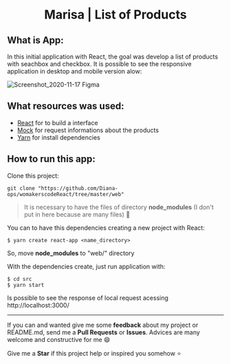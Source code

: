 <h1 align="center"> Marisa | List of Products </h1>

<h2>What is App:</h2>

In this initial application with React, the goal was develop a list of products with seachbox and checkbox. It is possible to see the responsive application in desktop and mobile version alow:

![Screenshot_2020-11-17 Figma](https://user-images.githubusercontent.com/46378210/99452232-0e359c80-2902-11eb-8f94-47ce7576f225.png)

<h2>What resources was used:</h2>

- [React](https://reactjs.org/) for to build a interface 
- [Mock](https://sinonjs.org/releases/latest/mocks/) for request informations about the products 
- [Yarn](https://classic.yarnpkg.com/en/) for install dependencies 

<h2>How to run this app:</h2>

Clone this project:

```
git clone "https://github.com/Diana-ops/womakerscodeReact/tree/master/web"
```

> It is necessary to have the files of directory **node_modules** (I don't put in here because are many files) :grimacing:

You can to have this dependencies creating a new project with React:

```
$ yarn create react-app <name_directory>
```

So, move **node_modules** to "web/" directory

With the dependencies create, just run application with:

```
$ cd src
$ yarn start
```

Is possible to see the response of local request acessing http://localhost:3000/

<hr>

If you can and wanted give me some **feedback** about my project or README.md, send me a **Pull Requests** or **Issues**. Advices are many welcome and constructive for me :smile:

Give me a **Star** if this project help or inspired you somehow :star:
